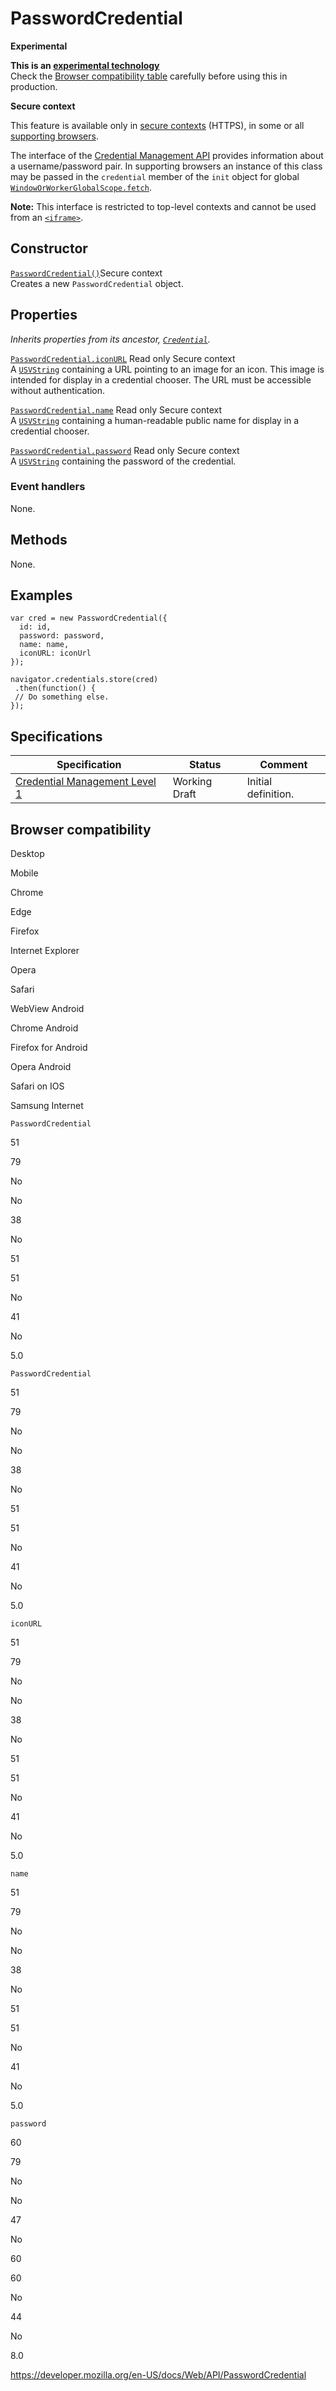 # PasswordCredential

**Experimental**

**This is an [experimental technology](https://developer.mozilla.org/en-US/docs/MDN/Guidelines/Conventions_definitions#experimental)**  
Check the [Browser compatibility table](#browser_compatibility) carefully before using this in production.

**Secure context**

This feature is available only in [secure contexts](https://developer.mozilla.org/en-US/docs/Web/Security/Secure_Contexts) (HTTPS), in some or all [supporting browsers](#browser_compatibility).

The interface of the [Credential Management API](credential_management_api) provides information about a username/password pair. In supporting browsers an instance of this class may be passed in the `credential` member of the `init` object for global [`WindowOrWorkerGlobalScope.fetch`](windoworworkerglobalscope/fetch).

**Note:** This interface is restricted to top-level contexts and cannot be used from an [`<iframe>`](https://developer.mozilla.org/en-US/docs/Web/HTML/Element/iframe).

## Constructor

[`PasswordCredential()`](passwordcredential/passwordcredential)<span class="notecard inline secure">Secure context</span>  
Creates a new `PasswordCredential` object.

## Properties

_Inherits properties from its ancestor, [`Credential`](credential)._

[`PasswordCredential.iconURL`](passwordcredential/iconurl) <span class="badge inline readonly">Read only </span><span class="notecard inline secure">Secure context</span>  
A [`USVString`](usvstring) containing a URL pointing to an image for an icon. This image is intended for display in a credential chooser. The URL must be accessible without authentication.

[`PasswordCredential.name`](passwordcredential/name) <span class="badge inline readonly">Read only </span><span class="notecard inline secure">Secure context</span>  
A [`USVString`](usvstring) containing a human-readable public name for display in a credential chooser.

[`PasswordCredential.password`](passwordcredential/password) <span class="badge inline readonly">Read only </span><span class="notecard inline secure">Secure context</span>  
A [`USVString`](usvstring) containing the password of the credential.

### Event handlers

None.

## Methods

None.

## Examples

    var cred = new PasswordCredential({
      id: id,
      password: password,
      name: name,
      iconURL: iconUrl
    });

    navigator.credentials.store(cred)
     .then(function() {
     // Do something else.
    });

## Specifications

<table><thead><tr class="header"><th>Specification</th><th>Status</th><th>Comment</th></tr></thead><tbody><tr class="odd"><td><a href="https://w3c.github.io/webappsec-credential-management/">Credential Management Level 1</a></td><td><span class="spec-wd">Working Draft</span></td><td>Initial definition.</td></tr></tbody></table>

## Browser compatibility

Desktop

Mobile

Chrome

Edge

Firefox

Internet Explorer

Opera

Safari

WebView Android

Chrome Android

Firefox for Android

Opera Android

Safari on IOS

Samsung Internet

`PasswordCredential`

51

79

No

No

38

No

51

51

No

41

No

5.0

`PasswordCredential`

51

79

No

No

38

No

51

51

No

41

No

5.0

`iconURL`

51

79

No

No

38

No

51

51

No

41

No

5.0

`name`

51

79

No

No

38

No

51

51

No

41

No

5.0

`password`

60

79

No

No

47

No

60

60

No

44

No

8.0

<a href="https://developer.mozilla.org/en-US/docs/Web/API/PasswordCredential" class="_attribution-link">https://developer.mozilla.org/en-US/docs/Web/API/PasswordCredential</a>
